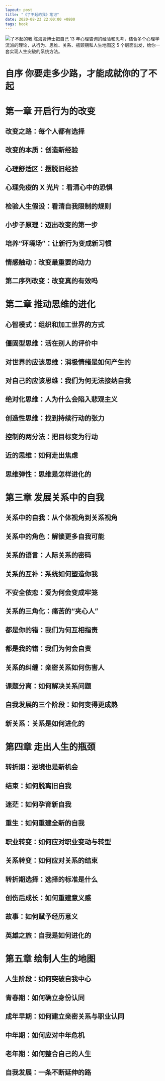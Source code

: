 ```yaml
---
layout: post
title: "《了不起的我》笔记"
date: 2020-08-23 22:00:00 +0800
tags: book
---
```


![了不起的我](/assets/images/2020-08-23-Amazing_Life_1.jpg)
陈海贤博士把自己 13 年心理咨询的经验和思考，结合多个心理学流派的理论，从行为、思维、关系、瓶颈期和人生地图这 5 个层面出发，给你一套实现人生突破的系统方法。

# 自序 你要走多少路，才能成就你的了不起

# 第一章 开启行为的改变

## 改变之路：每个人都有选择

## 改变的本质：创造新经验

## 心理舒适区：摆脱旧经验

## 心理免疫的 X 光片：看清心中的恐惧

## 检验人生假设：看清自我限制的规则

## 小步子原理：迈出改变的第一步

## 培养“环境场”：让新行为变成新习惯

## 情感触动：改变最重要的动力

## 第二序列改变：改变真的有效吗

# 第二章 推动思维的进化

## 心智模式：组织和加工世界的方式

## 僵固型思维：活在别人的评价中

## 对世界的应该思维：消极情绪是如何产生的

## 对自己的应该思维：我们为何无法接纳自我

## 绝对化思维：人为什么会陷入悲观主义

## 创造性思维：找到持续行动的张力

## 控制的两分法：把目标变为行动

## 近的思维：如何走出焦虑

## 思维弹性：思维是怎样进化的

# 第三章 发展关系中的自我

## 关系中的自我：从个体视角到关系视角

## 关系中的角色：解锁更多自我可能

## 关系的语言：人际关系的密码

## 关系的互补：系统如何塑造你我

## 不安全依恋：爱为何会变成牢笼

## 关系的三角化：痛苦的“夹心人”

## 都是你的错：我们为何互相指责

## 都是我的错：我们为何会自责

## 关系的纠缠：亲密关系如何伤害人

## 课题分离：如何解决关系问题

## 自我发展的三个阶段：如何变得更成熟

## 新关系：关系是如何进化的

# 第四章 走出人生的瓶颈

## 转折期：逆境也是新机会

## 结束：如何脱离旧自我

## 迷茫：如何孕育新自我

## 重生：如何重建全新的自我

## 职业转变：如何应对职业变动与转型

## 关系转变：如何应对关系的结束

## 转折期选择：选择的标准是什么

## 创伤后成长：如何重建意义感

## 故事：如何赋予经历意义

## 英雄之旅：自我是如何进化的

# 第五章 绘制人生的地图

## 人生阶段：如何突破自我中心

## 青春期：如何确立身份认同

## 成年早期：如何建立亲密关系与职业认同

## 中年期：如何应对中年危机

## 老年期：如何整合自己的人生

## 自我发展：一条不断延伸的路
